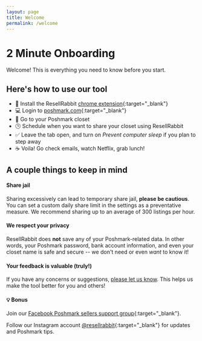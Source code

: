 ```yaml
---
layout: page
title: Welcome
permalink: /welcome
---
```



# 2 Minute Onboarding
Welcome! This is everything you need to know before you start.

## Here's how to use our tool

- 🐰 Install the ResellRabbit [chrome extension](https://chrome.google.com/webstore/detail/poshmark-resellrabbit/cabihlkfnpoabedklembenkejcajkphe){:target="_blank"} 
- 💻 Login to [poshmark.com](https://poshmark.com/){:target="_blank"} 
- 👚 Go to your Poshmark closet
- 🕒 Schedule when you want to share your closet using ResellRabbit
- ✅ Leave the tab open, and turn on _Prevent computer sleep_ if you plan to step away
- ☕ Voila! Go check emails, watch Netflix, grab lunch! 

## A couple things to keep in mind

#### Share jail
Sharing excessively can lead to temporary share jail, **please be cautious**. You can set a custom daily share limit in the settings as a preventative measure. We recommend sharing up to an average of 300 listings per hour.

#### We respect your privacy
ResellRabbit does **not** save any of your Poshmark-related data. In other words, your Poshmark password, bank account information, and even your closet name is safe and secure -- we don't need or even _want_ to know it!

#### Your feedback is valuable (truly!)
If you have any concerns or suggestions, [please let us know](mailto:resellrabbit@gmail.com?subject=[Feedback]). This helps us make the tool better for you and others!

#### 💡 Bonus
Join our [Facebook Poshmark sellers support group](https://www.facebook.com/groups/801029790774238/){:target="_blank"}.

Follow our Instagram account [@resellrabbit](https://www.instagram.com/resellrabbit/){:target="_blank"} for updates and Poshmark tips.






  

